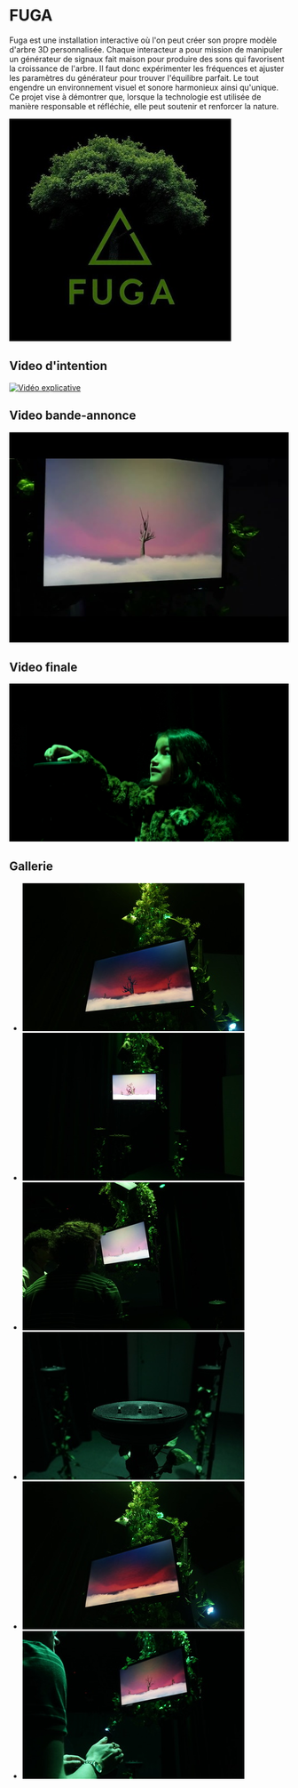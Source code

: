 
# FUGA
Fuga est une installation interactive où l'on peut créer son propre modèle d'arbre 3D personnalisée. Chaque interacteur a pour mission de manipuler un générateur de signaux fait maison pour produire des sons qui favorisent la croissance de l'arbre. Il faut donc expérimenter les fréquences et ajuster les paramètres du générateur pour trouver l'équilibre parfait. Le tout engendre un environnement visuel et sonore harmonieux ainsi qu'unique. Ce projet vise à démontrer que, lorsque la technologie est utilisée de manière responsable et réfléchie, elle peut soutenir et renforcer la nature. 

![...](Assets/Images/logo/logo.jpg)

## Video d'intention
[![Vidéo explicative](https://img.youtube.com/vi/rhUf4A05L-w/0.jpg)](https://youtu.be/rhUf4A05L-w)


## Video bande-annonce
[![Vidéo promotionnel](Assets/Images/Realisation/fuga-teaser.jpg)](https://youtu.be/Akxtp_6DiVc)

## Video finale
[![Vidéo promotionnel](Assets/Images/Realisation/thub.jpg)](https://www.youtube.com/watch?v=e6qNc1Dp68Q)

## Gallerie

* ![écran](Assets/Images/maquette/ecran1.jpg)
* ![vue-face](Assets/Images/maquette/face.jpg)
* ![vue-haut](Assets/Images/maquette/haut.jpg)
* ![support](Assets/Images/maquette/support.jpg)
* ![vue-écran](Assets/Images/maquette/ecran.jpg)
* ![interaction](Assets/Images/maquette/vue-haut.jpg)

